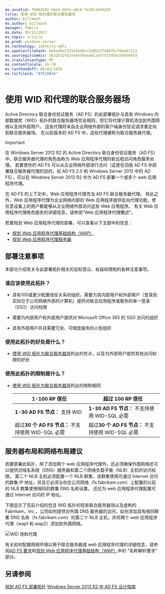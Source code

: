 ```yaml
---
ms.assetid: f0464182-56a2-4bfa-a8c8-7e39c1bd62d3
title: 使用 WID 和代理的联合服务器场
author: billmath
ms.author: billmath
manager: femila
ms.date: 05/31/2017
ms.topic: article
ms.prod: windows-server
ms.technology: identity-adfs
ms.openlocfilehash: bb8ad6a7325e56d9cc548b23fb0876c76ba9c113
ms.sourcegitcommit: 3632b72f63fe4e70eea6c2e97f17d54cb49566fd
ms.translationtype: MT
ms.contentlocale: zh-CN
ms.lasthandoff: 08/03/2020
ms.locfileid: "87519926"
---
```

# <a name="federation-server-farm-using-wid-and-proxies"></a>使用 WID 和代理的联合服务器场

Active Directory 联合身份验证服务（AD FS）的此部署拓扑与具有 Windows 内部数据库（WID）拓扑的联合服务器场完全相同，但它将代理计算机添加到外围网络以支持外部用户。 这些代理将来自企业网络外部的客户端身份验证请求重定向到联合服务器场。 在以前版本的 AD FS 中，这些代理被称为联合服务器代理。

> [!IMPORTANT]
> 在 Windows Server 2012 R2 的 Active Directory 联合身份验证服务（AD FS）中，联合服务器代理的角色由称为 Web 应用程序代理的新远程访问角色服务处理。 若要使你的 AD FS 可以从企业网络外部进行访问（这是在旧版 AD FS 中部署联合服务器代理的目的，如 AD FS 2.0 和 Windows Server 2012 中的 AD FS），可以在 Windows Server 2012 R2 中为 AD FS 部署一个或多个 web 应用程序代理。
>
> 在 AD FS 的上下文中，Web 应用程序代理充当 AD FS 联合服务器代理。 除此之外，Web 应用程序代理为企业网络内部的 Web 应用程序提供反向代理功能，使任意设备上的用户都能够从企业网络外部访问这些 Web 应用程序。 有关 Web 应用程序代理角色服务的详细信息，请参阅“Web 应用程序代理概述”。
>
> 若要规划 Web 应用程序代理的部署，可以查看以下主题中的信息：
>
> - [规划 Web 应用程序代理基础结构（WAP）](/previous-versions/orphan-topics/ws.11/dn383648(v=ws.11))
> - [规划 Web 应用程序代理服务器](/previous-versions/orphan-topics/ws.11/dn383647(v=ws.11))

## <a name="deployment-considerations"></a>部署注意事项
本部分介绍有关与此部署拓扑相关的目标受众、权益和限制的各种注意事项。

### <a name="who-should-use-this-topology"></a>谁应该使用此拓扑？

- 具有100或更少配置信任关系的组织，需要为其内部用户和外部用户（登录到实际位于公司网络外部的计算机）提供对联合应用程序或服务的单一登录（SSO）访问权限

- 需要为内部用户和外部用户提供对 Microsoft Office 365 的 SSO 访问的组织

- 具有外部用户并且需要冗余、可缩放服务的小型组织

### <a name="what-are-the-benefits-of-using-this-topology"></a>使用此拓扑的好处是什么？

- [使用 WID 拓扑为联合服务器场](Federation-Server-Farm-Using-WID.md)列出的优点，以及为外部用户提供其他访问权限的好处

### <a name="what-are-the-limitations-of-using-this-topology"></a>使用此拓扑的限制是什么？

- [使用 WID 拓扑为联合服务器场](Federation-Server-Farm-Using-WID.md)列出的限制相同

    | 1-100 RP 信任 | 超过 100 RP 信任 |
    |--|--|
    | **1-30 AD FS 节点：** 支持 WID | **1-30 AD FS 节点：** 不支持使用 WID-SQL 必需 |
    | 超过**30 个 AD FS 节点：** 不支持使用 WID-SQL 必需 | 超过**30 个 AD FS 节点：** 不支持使用 WID-SQL 必需 |

## <a name="server-placement-and-network-layout-recommendations"></a>服务器布局和网络布局建议
若要部署此拓扑，除了添加两个 web 应用程序代理外，还必须确保外围网络还可以提供对域名系统（DNS）服务器和第二个网络负载平衡（NLB）主机的访问权限。 第二个 NLB 主机必须配置一个 NLB 群集，该群集使用可通过 Internet 访问的群集 IP 地址，并且它必须与你在公司网络（fs.fabrikam.com）上配置的以前的 NLB 群集使用相同的群集 DNS 名称设置。 还应为 web 应用程序代理配置可通过 Internet 访问的 IP 地址。

下图显示了先前介绍的包含 WID 拓扑的现有联合服务器场以及虚构的 Fabrikam，Inc.，公司如何提供对外围 DNS 服务器的访问，如何添加具有相同群集 DNS 名称（fs.fabrikam.com）的第二个 NLB 主机，并将两个 web 应用程序代理（wap1 和 wap2）添加到外围网络。

![WID 场和代理](media/WIDFarmADFSBlue.gif)

有关如何配置网络环境以用于联合服务器或 web 应用程序代理的详细信息，请参阅[AD FS 要求](AD-FS-Requirements.md)和[规划 Web 应用程序代理基础结构（WAP）](/previous-versions/orphan-topics/ws.11/dn383648(v=ws.11))中的 "名称解析要求" 部分。

## <a name="see-also"></a>另请参阅
[规划 AD FS 部署拓扑](Plan-Your-AD-FS-Deployment-Topology.md) 
[Windows Server 2012 R2 中 AD FS 设计指南](AD-FS-Design-Guide-in-Windows-Server-2012-R2.md)

